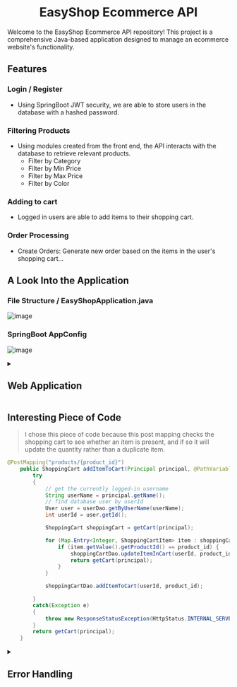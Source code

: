 <div align="center">

# EasyShop Ecommerce API 
  
</div>

<p>
  Welcome to the EasyShop Ecommerce API repository! This project is a comprehensive Java-based application designed to manage an ecommerce website's functionality.
  
## Features
### Login / Register
* Using SpringBoot JWT security, we are able to store users in the database with a hashed password.
### Filtering Products
* Using modules created from the front end, the API interacts with the database to retrieve relevant products.
  * Filter by Category
  * Filter by Min Price
  * Filter by Max Price
  * Filter by Color
### Adding to cart
* Logged in users are able to add items to their shopping cart.
### Order Processing
* Create Orders: Generate new order based on the items in the user's shopping cart...

## A Look Into the Application

### File Structure / EasyShopApplication.java
![image](https://github.com/sekwanaa/Capstone3_EcommerceAPI/assets/112197395/49284580-17f5-4162-af84-34aeb5648868)

### SpringBoot AppConfig
![image](https://github.com/sekwanaa/Capstone3_EcommerceAPI/assets/112197395/b1ce74a9-39a6-420d-ae49-01688fc2265b)

<details>

<summary>
  
  ## Web Application
  
</summary>

### File Structure / index.html
![image](https://github.com/sekwanaa/Capstone3_EcommerceAPI/assets/112197395/467d77d9-0e6d-4315-a339-029ecd752797)

### Home page not logged in
![image](https://github.com/sekwanaa/Capstone3_EcommerceAPI/assets/112197395/11f69233-0c41-4a8c-84a2-df35d645c994)

### Home page logged in
![image](https://github.com/sekwanaa/Capstone3_EcommerceAPI/assets/112197395/75c7e2b9-7612-4053-9acd-e35765211cd0)

### Cart
![image](https://github.com/sekwanaa/Capstone3_EcommerceAPI/assets/112197395/bdef7443-e25d-42ae-aa8f-ecb73862a3a6)

### Clear
![image](https://github.com/sekwanaa/Capstone3_EcommerceAPI/assets/112197395/c6575ac7-53cc-4575-a816-3b0cc337b98b)

</details>

## Interesting Piece of Code
> I chose this piece of code because this post mapping checks the shopping cart to see whether an item is present, and if so it will update the quantity rather than a duplicate item.
``` java
@PostMapping("products/{product_id}")
    public ShoppingCart addItemToCart(Principal principal, @PathVariable int product_id) {
        try
        {
            // get the currently logged-in username
            String userName = principal.getName();
            // find database user by userId
            User user = userDao.getByUserName(userName);
            int userId = user.getId();

            ShoppingCart shoppingCart = getCart(principal);

            for (Map.Entry<Integer, ShoppingCartItem> item : shoppingCart.getItems().entrySet()) {
                if (item.getValue().getProductId() == product_id) {
                    shoppingCartDao.updateItemInCart(userId, product_id);
                    return getCart(principal);
                }
            }

            shoppingCartDao.addItemToCart(userId, product_id);

        }
        catch(Exception e)
        {
            throw new ResponseStatusException(HttpStatus.INTERNAL_SERVER_ERROR, "Oops... our bad.");
        }
        return getCart(principal);
    }
```

<details>

<summary>

## Error Handling
  
</summary>

### Failure to load the cart
If there was an error trying to load the cart

``` javascript
.catch(error => {
				const data = {
					error: 'Load cart failed.',
				}

				templateBuilder.append('error', data, 'errors')
			})
```


### Error clearing the cart
If there was an error trying to clear the cart

``` javascript
.catch(error => {
				const data = {
					error: 'Empty cart failed.',
				}

				templateBuilder.append('error', data, 'errors')
			})
```

### Error checking out shopping cart
If there was an error checking out the user's shopping cart

``` javascript
.catch(error => {
				const data = {
					error: 'Empty cart failed.',
				}

				templateBuilder.append('error', data, 'errors')
			})
```
</details>



